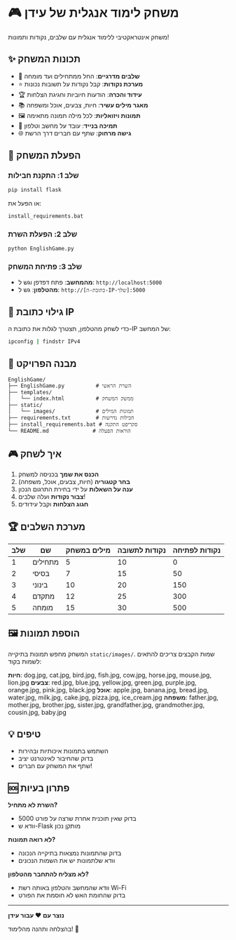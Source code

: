 # 🎮 משחק לימוד אנגלית של עידן

משחק אינטראקטיבי ללימוד אנגלית עם שלבים, נקודות ותמונות!

## ✨ תכונות המשחק

- 🎯 **שלבים מדרגיים**: החל ממתחילים ועד מומחה
- ⭐ **מערכת נקודות**: קבל נקודות על תשובות נכונות
- 🏆 **עידוד והכרה**: הודעות חיוביות וחגיגת הצלחות
- 📚 **מאגר מילים עשיר**: חיות, צבעים, אוכל ומשפחה
- 🖼️ **תמונות ויזואליות**: לכל מילה תמונה מתאימה
- 📱 **תמיכה בנייד**: עובד על מחשב וטלפון
- 🌐 **גישה מרחוק**: שתף עם חברים דרך הרשת

## 🚀 הפעלת המשחק

### שלב 1: התקנת חבילות
```bash
pip install flask
```

או הפעל את:
```bash
install_requirements.bat
```

### שלב 2: הפעלת השרת
```bash
python EnglishGame.py
```

### שלב 3: פתיחת המשחק
- **מהמחשב**: פתח דפדפן וגש ל: `http://localhost:5000`
- **מהטלפון**: גש ל: `http://[כתובת-ה-IP-שלך]:5000`

## 🔧 גילוי כתובת IP

כדי לשחק מהטלפון, תצטרך לגלות את כתובת ה-IP של המחשב:

```bash
ipconfig | findstr IPv4
```

## 📁 מבנה הפרויקט

```
EnglishGame/
├── EnglishGame.py          # השרת הראשי
├── templates/
│   └── index.html          # ממשק המשחק
├── static/
│   └── images/             # תמונות המילים
├── requirements.txt        # חבילות נדרשות
├── install_requirements.bat # סקריפט התקנה
└── README.md              # הוראות הפעלה
```

## 🎮 איך לשחק

1. **הכנס את שמך** בכניסה למשחק
2. **בחר קטגוריה** (חיות, צבעים, אוכל, משפחה)
3. **ענה על השאלות** על ידי בחירת התרגום הנכון
4. **צבור נקודות** ועלה שלבים!
5. **חגוג הצלחות** וקבל עידודים

## 🏆 מערכת השלבים

| שלב | שם | מילים במשחק | נקודות לתשובה | נקודות לפתיחה |
|-----|-----|-------------|----------------|---------------|
| 1 | מתחילים | 5 | 10 | 0 |
| 2 | בסיסי | 7 | 15 | 50 |
| 3 | בינוני | 10 | 20 | 150 |
| 4 | מתקדם | 12 | 25 | 300 |
| 5 | מומחה | 15 | 30 | 500 |

## 🖼️ הוספת תמונות

המשחק מחפש תמונות בתיקייה `static/images/`. 
שמות הקבצים צריכים להתאים לשמות בקוד:

**חיות**: dog.jpg, cat.jpg, bird.jpg, fish.jpg, cow.jpg, horse.jpg, mouse.jpg, lion.jpg
**צבעים**: red.jpg, blue.jpg, yellow.jpg, green.jpg, purple.jpg, orange.jpg, pink.jpg, black.jpg
**אוכל**: apple.jpg, banana.jpg, bread.jpg, water.jpg, milk.jpg, cake.jpg, pizza.jpg, ice_cream.jpg
**משפחה**: father.jpg, mother.jpg, brother.jpg, sister.jpg, grandfather.jpg, grandmother.jpg, cousin.jpg, baby.jpg

## 💡 טיפים

- השתמש בתמונות איכותיות ובהירות
- בדוק שהחיבור לאינטרנט יציב
- שתף את המשחק עם חברים!

## 🆘 פתרון בעיות

**השרת לא מתחיל?**
- בדוק שאין תוכנית אחרת שרצה על פורט 5000
- וודא ש-Flask מותקן נכון

**לא רואה תמונות?**
- בדוק שהתמונות נמצאות בתיקייה הנכונה
- וודא שלתמונות יש את השמות הנכונים

**לא מצליח להתחבר מהטלפון?**
- וודא שהמחשב והטלפון באותה רשת Wi-Fi
- בדוק שהחומת האש לא חוסמת את הפורט

---

**נוצר עם ❤️ עבור עידן**

בהצלחה ותהנה מהלימוד! 🌟